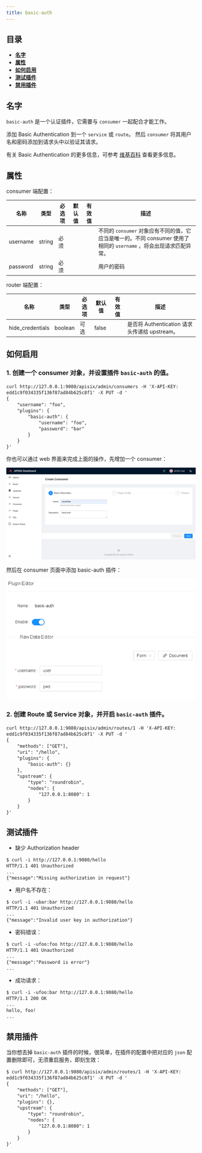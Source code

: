 ```yaml
---
title: basic-auth
---
```


<!--
#
# Licensed to the Apache Software Foundation (ASF) under one or more
# contributor license agreements.  See the NOTICE file distributed with
# this work for additional information regarding copyright ownership.
# The ASF licenses this file to You under the Apache License, Version 2.0
# (the "License"); you may not use this file except in compliance with
# the License.  You may obtain a copy of the License at
#
#     http://www.apache.org/licenses/LICENSE-2.0
#
# Unless required by applicable law or agreed to in writing, software
# distributed under the License is distributed on an "AS IS" BASIS,
# WITHOUT WARRANTIES OR CONDITIONS OF ANY KIND, either express or implied.
# See the License for the specific language governing permissions and
# limitations under the License.
#
-->

## 目录

- [**名字**](#名字)
- [**属性**](#属性)
- [**如何启用**](#如何启用)
- [**测试插件**](#测试插件)
- [**禁用插件**](#禁用插件)

## 名字

`basic-auth` 是一个认证插件，它需要与 `consumer` 一起配合才能工作。

添加 Basic Authentication 到一个 `service` 或 `route`。 然后 `consumer` 将其用户名和密码添加到请求头中以验证其请求。

有关 Basic Authentication 的更多信息，可参考 [维基百科](https://zh.wikipedia.org/wiki/HTTP%E5%9F%BA%E6%9C%AC%E8%AE%A4%E8%AF%81) 查看更多信息。

## 属性

consumer 端配置：

| 名称     | 类型   | 必选项 | 默认值 | 有效值 | 描述                                                                                                               |
| -------- | ------ | ------ | ------ | ------ | ------------------------------------------------------------------------------------------------------------------ |
| username | string | 必须   |        |        | 不同的 `consumer` 对象应有不同的值，它应当是唯一的。不同 consumer 使用了相同的 `username` ，将会出现请求匹配异常。 |
| password | string | 必须   |        |        | 用户的密码                                                                                                         |

router 端配置：

| 名称     | 类型   | 必选项 | 默认值 | 有效值 | 描述                                                                                                               |
| -------- | ------ | ------ | ------ | ------ | ------------------------------------------------------------------------------------------------------------------ |
| hide_credentials | boolean | 可选    | false   |       | 是否将 Authentication 请求头传递给 upstream。                                                                                             |

## 如何启用

### 1. 创建一个 consumer 对象，并设置插件 `basic-auth` 的值。

```shell
curl http://127.0.0.1:9080/apisix/admin/consumers -H 'X-API-KEY: edd1c9f034335f136f87ad84b625c8f1' -X PUT -d '
{
    "username": "foo",
    "plugins": {
        "basic-auth": {
            "username": "foo",
            "password": "bar"
        }
    }
}'
```

你也可以通过 web 界面来完成上面的操作，先增加一个 consumer：

![auth-1](../../../assets/images/plugin/basic-auth-1.png)

然后在 consumer 页面中添加 basic-auth 插件：

![auth-2](../../../assets/images/plugin/basic-auth-2.png)

### 2. 创建 Route 或 Service 对象，并开启 `basic-auth` 插件。

```shell
curl http://127.0.0.1:9080/apisix/admin/routes/1 -H 'X-API-KEY: edd1c9f034335f136f87ad84b625c8f1' -X PUT -d '
{
    "methods": ["GET"],
    "uri": "/hello",
    "plugins": {
        "basic-auth": {}
    },
    "upstream": {
        "type": "roundrobin",
        "nodes": {
            "127.0.0.1:8080": 1
        }
    }
}'
```

## 测试插件

- 缺少 Authorization header

```shell
$ curl -i http://127.0.0.1:9080/hello
HTTP/1.1 401 Unauthorized
...
{"message":"Missing authorization in request"}
```

- 用户名不存在：

```shell
$ curl -i -ubar:bar http://127.0.0.1:9080/hello
HTTP/1.1 401 Unauthorized
...
{"message":"Invalid user key in authorization"}
```

- 密码错误：

```shell
$ curl -i -ufoo:foo http://127.0.0.1:9080/hello
HTTP/1.1 401 Unauthorized
...
{"message":"Password is error"}
...
```

- 成功请求：

```shell
$ curl -i -ufoo:bar http://127.0.0.1:9080/hello
HTTP/1.1 200 OK
...
hello, foo!
...
```

## 禁用插件

当你想去掉 `basic-auth` 插件的时候，很简单，在插件的配置中把对应的 `json` 配置删除即可，无须重启服务，即刻生效：

```shell
$ curl http://127.0.0.1:9080/apisix/admin/routes/1 -H 'X-API-KEY: edd1c9f034335f136f87ad84b625c8f1' -X PUT -d '
{
    "methods": ["GET"],
    "uri": "/hello",
    "plugins": {},
    "upstream": {
        "type": "roundrobin",
        "nodes": {
            "127.0.0.1:8080": 1
        }
    }
}'
```
